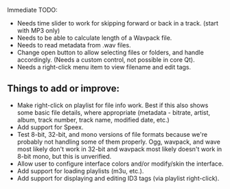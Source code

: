 Immediate TODO:

- Needs time slider to work for skipping forward or back in a track.
  (start with MP3 only)
- Needs to be able to calculate length of a Wavpack file.
- Needs to read metadata from .wav files.
- Change open button to allow selecting files or folders, and handle accordingly.
  (Needs a custom control, not possible in core Qt).
- Needs a right-click menu item to view filename and edit tags.

Things to add or improve:
-------------------------
- Make right-click on playlist for file info work. Best if this also shows some basic
  file details, where appropriate (metadata - bitrate, artist, album, track number, track
  name, modified date, etc.)
- Add support for Speex.
- Test 8-bit, 32-bit, and mono versions of file formats because we're probably not
  handling some of them properly. Ogg, wavpack, and wave most likely don't work in
  32-bit and wavpack most likely doesn't work in 8-bit mono, but this is unverified.
- Allow user to configure interface colors and/or modify/skin the interface.
- Add support for loading playlists (m3u, etc.).
- Add support for displaying and editing ID3 tags (via playlist right-click).

